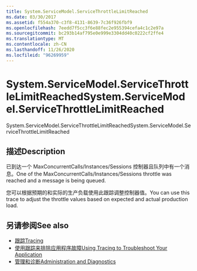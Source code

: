 ```yaml
---
title: System.ServiceModel.ServiceThrottleLimitReached
ms.date: 03/30/2017
ms.assetid: f554a370-c3f8-4131-8639-7c36f926fbf9
ms.openlocfilehash: 7eedd7f5cc3f6e88fec2e955394cefa4c1c2e97a
ms.sourcegitcommit: bc293b14af795e0e999e3304dd40c0222cf2ffe4
ms.translationtype: MT
ms.contentlocale: zh-CN
ms.lasthandoff: 11/26/2020
ms.locfileid: "96269959"
---
```

# <a name="systemservicemodelservicethrottlelimitreached"></a><span data-ttu-id="90388-102">System.ServiceModel.ServiceThrottleLimitReached</span><span class="sxs-lookup"><span data-stu-id="90388-102">System.ServiceModel.ServiceThrottleLimitReached</span></span>

<span data-ttu-id="90388-103">System.ServiceModel.ServiceThrottleLimitReached</span><span class="sxs-lookup"><span data-stu-id="90388-103">System.ServiceModel.ServiceThrottleLimitReached</span></span>  
  
## <a name="description"></a><span data-ttu-id="90388-104">描述</span><span class="sxs-lookup"><span data-stu-id="90388-104">Description</span></span>  

 <span data-ttu-id="90388-105">已到达一个 MaxConcurrentCalls/Instances/Sessions 控制器且队列中有一个消息。</span><span class="sxs-lookup"><span data-stu-id="90388-105">One of the MaxConcurrentCalls/Instances/Sessions throttle was reached and a message is being queued.</span></span>  
  
 <span data-ttu-id="90388-106">您可以根据预期的和实际的生产负载使用此跟踪调整控制器值。</span><span class="sxs-lookup"><span data-stu-id="90388-106">You can use this trace to adjust the throttle values based on expected and actual production load.</span></span>  
  
## <a name="see-also"></a><span data-ttu-id="90388-107">另请参阅</span><span class="sxs-lookup"><span data-stu-id="90388-107">See also</span></span>

- [<span data-ttu-id="90388-108">跟踪</span><span class="sxs-lookup"><span data-stu-id="90388-108">Tracing</span></span>](index.md)
- [<span data-ttu-id="90388-109">使用跟踪来排除应用程序故障</span><span class="sxs-lookup"><span data-stu-id="90388-109">Using Tracing to Troubleshoot Your Application</span></span>](using-tracing-to-troubleshoot-your-application.md)
- [<span data-ttu-id="90388-110">管理和诊断</span><span class="sxs-lookup"><span data-stu-id="90388-110">Administration and Diagnostics</span></span>](../index.md)
